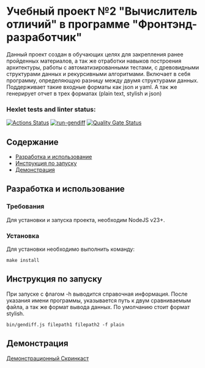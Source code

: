# Учебный проект №2 "Вычислитель отличий" в программе "Фронтэнд-разработчик"

Данный проект создан в обучающих целях для закрепления ранее пройденных материалов, а так же отработки навыков построения архитектуры, работы с автоматизированными тестами, с древовидными структурами данных и рекурсивными алгоритмами. Включает в себя программу, определяющую разницу между двумя структурами данных. Поддерживает такие входные форматы как json и yaml. А так же генерирует отчет в трех форматах (plain text, stylish и json)

### Hexlet tests and linter status:
[![Actions Status](https://github.com/Varravana/frontend-project-46/actions/workflows/hexlet-check.yml/badge.svg)](https://github.com/Varravana/frontend-project-46/actions)
[![run-gendiff](https://github.com/Varravana/frontend-project-46/actions/workflows/run-parser.yml/badge.svg)](https://github.com/Varravana/frontend-project-46/actions/workflows/run-parser.yml)
[![Quality Gate Status](https://sonarcloud.io/api/project_badges/measure?project=Varravana_frontend-project-46&metric=alert_status)](https://sonarcloud.io/summary/new_code?id=Varravana_frontend-project-46)

## Содержание

* [Разработка и использование](#разработка-и-использование)
* [Инструкция по запуску](#инструкция-по-запуску)
* [Демонстрация](#Демонстрация)

## Разработка и использование

### Требования

Для установки и запуска проекта, необходим NodeJS v23+.

### Установка

Для установки необходимо выполнить команду:
```
make install
```

## Инструкция по запуску
При запуске с флагом -h выводится справочная информация. После указания имени программы, указывается путь к двум сравниваемым файла, а так же формат вывода данных. По умолчанию стоит формат stylish.

```
bin/gendiff.js filepath1 filepath2 -f plain
```

## Демонстрация
[Демонстрационный Скринкаст](https://asciinema.org/a/A58pnZcm4VoUOjD3CWN9opBNW "Перейти на страницу с видео")